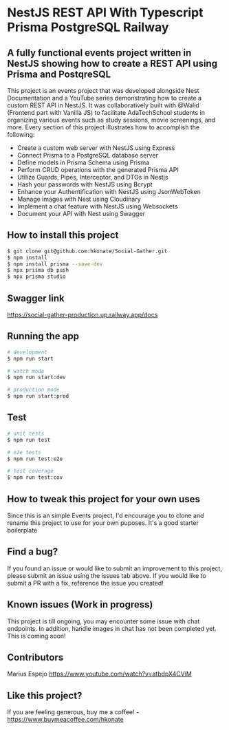 <h1>NestJS REST API With Typescript Prisma PostgreSQL Railway</h1>

<h2>A fully functional events project written in NestJS showing how to create a REST API using Prisma and PostqreSQL</h2>


<p>This project is an events project that was developed alongside Nest Documentation and a YouTube series demonstrating how to create a custom REST API in NestJS. It was collaboratively built with @Walid (Frontend part with Vanilla JS) to facilitate AdaTechSchool students in organizing various events such as study sessions, movie screenings, and more. Every section of this project illustrates how to accomplish the following:</p>
<ul>
  <li>Create a custom web server with NestJS using Express</li>
  <li>Connect Prisma to a PostgreSQL database server</li>
  <li>Define models in Prisma Schema using Prisma</li>
  <li>Perform CRUD operations with the generated Prisma API</li>
  <li>Utilize Guards, Pipes, Interceptor, and DTOs in Nestjs</li>
  <li>Hash your passwords with NestJS using Bcrypt</li>
  <li>Enhance your Authentification with NestJS using JsonWebToken</li>
  <li>Manage images with Nest using Cloudinary</li>
  <li>Implement a chat feature with NestJS using Websockets</li>
  <li>Document your API with Nest using Swagger</li>
</ul>

## How to install this project

```bash
$ git clone git@github.com:hkonate/Social-Gather.git
$ npm install
$ npm install prisma --save-dev
$ npx prisma db push
$ npx prisma studio
```

## Swagger link

https://social-gather-production.up.railway.app/docs

## Running the app

```bash
# development
$ npm run start

# watch mode
$ npm run start:dev

# production mode
$ npm run start:prod
```

## Test

```bash
# unit tests
$ npm run test

# e2e tests
$ npm run test:e2e

# test coverage
$ npm run test:cov
```

## How to tweak this project for your own uses

Since this is an simple Events project, I'd encourage you to clone and rename this project to use for your own puposes. It's a good starter boilerplate

## Find a bug?

If you found an issue or would like to submit an improvement to this project, please submit an issue using the issues tab above. If you would like to submit a PR with a fix, reference the issue you created!

## Known issues (Work in progress)

This project is till ongoing, you may encounter some issue with chat endpoints. In addition, handle images in chat has not been completed yet. This is coming soon!

## Contributors
Marius Espejo https://www.youtube.com/watch?v=atbdpX4CViM

## Like this project?

If you are feeling generous, buy me a coffee! - https://www.buymeacoffee.com/hkonate

